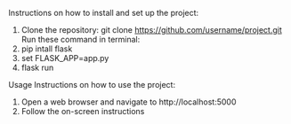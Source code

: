 Instructions on how to install and set up the project:

1. Clone the repository: git clone https://github.com/username/project.git
   Run these command in terminal:
2. pip intall flask
3. set FLASK_APP=app.py
4. flask run

Usage
Instructions on how to use the project:

1. Open a web browser and navigate to http://localhost:5000
2. Follow the on-screen instructions

